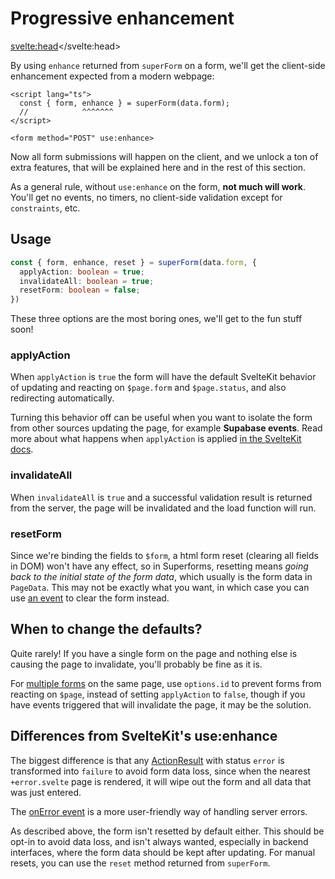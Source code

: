 <script lang="ts">
  import Next from '$lib/Next.svelte'
  import { concepts } from '$lib/navigation/sections'

	export let data;
</script>

# Progressive enhancement

<svelte:head><title>Progressive enhancement with use:enhance</title></svelte:head>

By using `enhance` returned from `superForm` on a form, we'll get the client-side enhancement expected from a modern webpage:

```svelte
<script lang="ts">
  const { form, enhance } = superForm(data.form);
  //            ^^^^^^^
</script>

<form method="POST" use:enhance>
```

Now all form submissions will happen on the client, and we unlock a ton of extra features, that will be explained here and in the rest of this section.

As a general rule, without `use:enhance` on the form, **not much will work**. You'll get no events, no timers, no client-side validation except for `constraints`, etc.

## Usage

```ts
const { form, enhance, reset } = superForm(data.form, {
  applyAction: boolean = true;
  invalidateAll: boolean = true;
  resetForm: boolean = false;
})
```

These three options are the most boring ones, we'll get to the fun stuff soon!

### applyAction

When `applyAction` is `true` the form will have the default SvelteKit behavior of updating and reacting on `$page.form` and `$page.status`, and also redirecting automatically.

Turning this behavior off can be useful when you want to isolate the form from other sources updating the page, for example **Supabase events**. Read more about what happens when `applyAction` is applied [in the SvelteKit docs](https://kit.svelte.dev/docs/form-actions#progressive-enhancement-applyaction).

### invalidateAll

When `invalidateAll` is `true` and a successful validation result is returned from the server, the page will be invalidated and the load function will run.

### resetForm

Since we're binding the fields to `$form`, a html form reset (clearing all fields in DOM) won't have any effect, so in Superforms, resetting means _going back to the initial state of the form data_, which usually is the form data in `PageData`. This may not be exactly what you want, in which case you can use [an event](/concepts/events) to clear the form instead.

## When to change the defaults?

Quite rarely! If you have a single form on the page and nothing else is causing the page to invalidate, you'll probably be fine as it is. 

For <a href="/concepts/multiple-forms">multiple forms</a> on the same page, use `options.id` to prevent forms from reacting on `$page`, instead of setting `applyAction` to `false`, though if you have events triggered that will invalidate the page, it may be the solution.

## Differences from SvelteKit's use:enhance

The biggest difference is that any [ActionResult](https://kit.svelte.dev/docs/types#public-types-actionresult) with status `error` is transformed into `failure` to avoid form data loss, since when the nearest `+error.svelte` page is rendered, it will wipe out the form and all data that was just entered.

The [onError event](/concepts/events#onerror) is a more user-friendly way of handling server errors.

As described above, the form isn't resetted by default either. This should be opt-in to avoid data loss, and isn't always wanted, especially in backend interfaces, where the form data should be kept after updating. For manual resets, you can use the `reset` method returned from `superForm`.

<Next section={concepts} />
